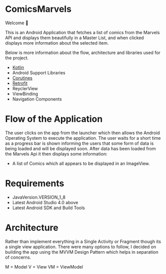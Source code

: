 # ComicsMarvels

Welcome 👋 

This is an Android Application that fetches a list of comics from the Marvels API and displays them beautifully in a Master List, and when clicked displays more information about the selected item.

Below is more information about the flow, architecture and libraries used for the project.

* [Kotlin](https://kotlinlang.org/)
* Android Support Libraries
* [Corutines](https://kotlinlang.org/docs/reference/coroutines-overview.html)
* [Retrofit](https://square.github.io/retrofit/)
* ReyclerView
* ViewBinding
* Navigation Components

# Flow of the Application

The user clicks on the app from the launcher which then allows the Android Operating System to execute the application. The 
user waits for a short time as a progress bar is shown informing the users that some form of data is being loaded and will 
be displayed soon.  After data has been loaded from the Marvels Api it then displays some information:

* A list of Comics which all appears to be displayed in an ImageView. 


# Requirements

* JavaVersion.VERSION_1_8
* Latest Android Studio 4.0 above
* Latest Android SDK and Build Tools


# Architecture

Rather than implement everything in a Single Activity or Fragment though its a single view application. There were many 
options to follow, I decided on building the app using the MVVM Design Pattern which helps in separation of concerns.

M = Model
V = View
VM = ViewModel



